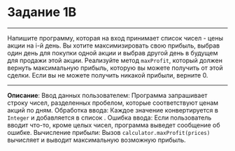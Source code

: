 # Задание 1B
***
Напишите программу, которая на вход принимает список чисел - цены акции на i-й день.
Вы хотите максимизировать свою прибыль, выбрав один день для покупки одной акции и выбрав другой день в будущем для продажи этой акции. 
Реализуйте метод `maxProfit`, который должен вернуть максимальную прибыль, которую вы можете получить от этой сделки.
Если вы не можете получить никакой прибыли, верните 0.
***
**Описание**: Ввод данных пользователем: Программа запрашивает строку чисел, разделенных пробелом, которые соответствуют ценам акций по дням.
Обработка ввода: Каждое значение конвертируется в `Integer` и добавляется в список  .
Ошибка ввода: Если пользователь вводит что-то, кроме целых чисел, программа выведет сообщение об ошибке.
Вычисление прибыли: Вызов `calculator.maxProfit(prices)` вычисляет и выводит максимальную возможную прибыль.